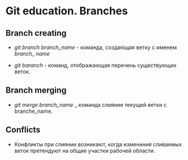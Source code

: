 # Git education. Branches

## Branch creating

* *git branch branch_name* - команда, создающая ветку с именем *branch_ name*

* *git baranch* - команд, отображающая перечень существующих веток.

## Branch merging

* *git merge branch_name* _ команда слияние текущей ветки с branche_name.

## Conflicts

* Конфликты при слиянии возникают, когда измениния сливаемых веток претендуют на общие участки рабочей области.

